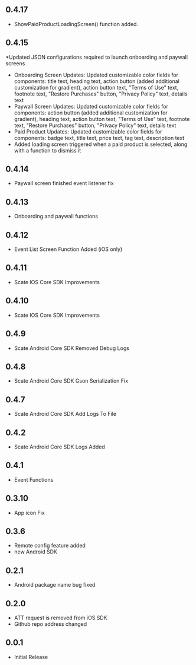 ## 0.4.17
* ShowPaidProductLoadingScreen() function added.

## 0.4.15
*Updated JSON configurations required to launch onboarding and paywall screens
* Onboarding Screen Updates: Updated customizable color fields for components: title text, heading text, action button (added additional customization for gradient), action button text, "Terms of Use" text, footnote text, "Restore Purchases" button, "Privacy Policy" text, details text  
* Paywall Screen Updates: Updated customizable color fields for components: action button (added additional customization for gradient), heading text, action button text, "Terms of Use" text, footnote text, "Restore Purchases" button, "Privacy Policy" text, details text  
* Paid Product Updates: Updated customizable color fields for components: badge text, title text, price text, tag text, description text  
* Added loading screen triggered when a paid product is selected, along with a function to dismiss it

## 0.4.14
* Paywall screen finished event listener fix

## 0.4.13
* Onboarding and paywall functions

## 0.4.12
* Event List Screen Function Added (iOS only)

## 0.4.11
* Scate IOS Core SDK Improvements

## 0.4.10
* Scate IOS Core SDK Improvements

## 0.4.9
* Scate Android Core SDK Removed Debug Logs

## 0.4.8
* Scate Android Core SDK Gson Serialization Fix

## 0.4.7
* Scate Android Core SDK Add Logs To File

## 0.4.2
* Scate Android Core SDK Logs Added

## 0.4.1
* Event Functions

## 0.3.10
* App icon Fix

## 0.3.6
* Remote config feature added
* new Android SDK 

## 0.2.1
* Android package name bug fixed

## 0.2.0

* ATT request is removed from iOS SDK
* Github repo address changed

## 0.0.1

* Initial Release
